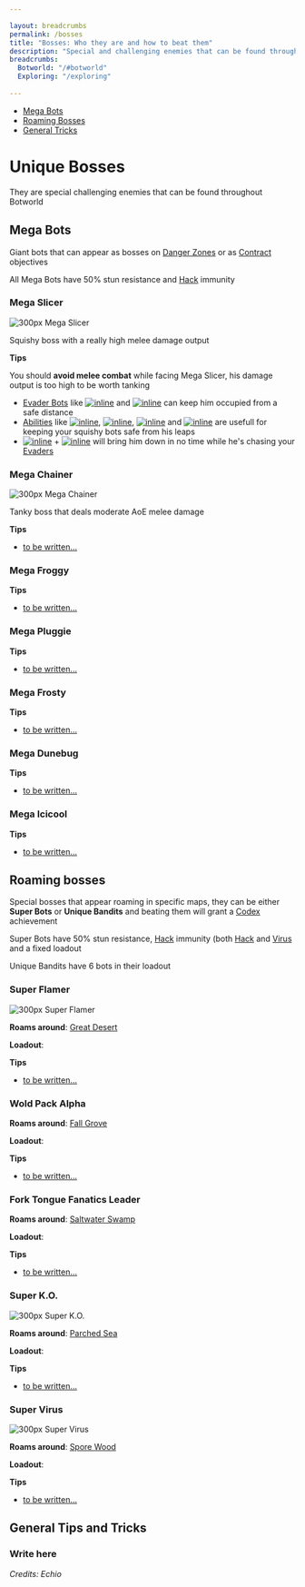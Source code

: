 ```yaml
---

layout: breadcrumbs
permalink: /bosses
title: "Bosses: Who they are and how to beat them"
description: "Special and challenging enemies that can be found throughout Botworld!\nMega and Super Bots: \n- Immune to Hack and resistant to Stun \n- Found in Danger Zones and Roaming Around the map \nUnique Bandits: \n- 6 bots loadout \nTips and Tricks: \n- How to beat each boss \n- Using Gadgets and the Environment \n- Cheese your way out"
breadcrumbs:
  Botworld: "/#botworld"
  Exploring: "/exploring"
  
---
```


<ul class="page-toc toc-block-list links">
  <li class="toc-block-entry" ><a href="#megas" title="List of all Mega Bots">Mega Bots</a></li>
  <li class="toc-block-entry" ><a href="#roaming" title="List of Unique Bandits and Super Bots">Roaming Bosses</a></li>
  <li class="toc-block-entry" ><a href="#tips" title="Gadgets, environment and more!">General Tricks</a></li>
</ul>

# Unique Bosses

<div markdown="1" class=" ghcms ghcms-intro">
They are special challenging enemies that can be found throughout Botworld
</div>

<span id="megas"></span>

## Mega Bots

<div markdown="1" class=" ghcms ghcms-megas">

Giant bots that can appear as bosses on [Danger Zones](<https://www.botworld.wiki/danger-zones>) or as [Contract](<https://www.botworld.wiki/contracts>) objectives

All Mega Bots have 50% stun resistance and [Hack](<https://www.botworld.wiki/hack>) immunity

### **Mega Slicer**

![300px Mega Slicer](<https://cdn.discordapp.com/attachments/923510071026155550/993822577388695612/unknown.png>)<br>

Squishy boss with a really high melee damage output

**Tips** <br>

You should **avoid melee combat** while facing Mega Slicer, his damage output is too high to be worth tanking

- [Evader Bots](<https://www.botworld.wiki/bots#evaders>) like [![inline](<https://cdn.discordapp.com/attachments/923510071026155550/993887147360780388/unknown.png>)](<https://www.botworld.wiki/frosty>) and [![inline](<https://cdn.discordapp.com/attachments/923510071026155550/993886723803193434/unknown.png>)](<https://www.botworld.wiki/dune-bug>) can keep him occupied from a safe distance
- [Abilities](<https://www.botworld.wiki/abilities>) like [![inline](<https://cdn.discordapp.com/attachments/923510071026155550/993888704450015292/unknown.png>)](<https://www.botworld.wiki/gust>), [![inline](<https://cdn.discordapp.com/attachments/923510071026155550/993890167033176114/unknown.png>)](<https://www.botworld.wiki/proximity-translocator>), [![inline](<https://cdn.discordapp.com/attachments/923510071026155550/993888408462180362/unknown.png>)](<https://www.botworld.wiki/supercharged-chaos-translocator>) and [![inline](<https://cdn.discordapp.com/attachments/923510071026155550/993892977128783903/unknown.png>)](<https://www.botworld.wiki/abilities>) are usefull for keeping your squishy bots safe from his leaps
- [![inline](<https://cdn.discordapp.com/attachments/923510071026155550/993887870660137070/unknown.png>)](<https://www.botworld.wiki/bigshot>) \+ [![inline](<https://cdn.discordapp.com/attachments/923510071026155550/993892977128783903/unknown.png>)](<https://www.botworld.wiki/abilities>) will bring him down in no time while he's chasing your [Evaders](<https://www.botworld.wiki/bots#evaders>)

</div>

<div markdown="1" class=" ghcms ghcms-megas1">

### Mega Chainer

![300px Mega Chainer](<https://cdn.discordapp.com/attachments/923510071026155550/993822676604948530/unknown.png>)<br>

Tanky boss that deals moderate AoE melee damage

**Tips**
- [to be written...](/contribute#tbw)


### Mega Froggy

**Tips**
- [to be written...](/contribute#tbw)


### Mega Pluggie

**Tips**
- [to be written...](/contribute#tbw)


### Mega Frosty

**Tips**
- [to be written...](/contribute#tbw)


### Mega Dunebug

**Tips**
- [to be written...](/contribute#tbw)


### Mega Icicool

**Tips**
- [to be written...](/contribute#tbw)

</div>

<span id="roaming"></span>

## Roaming bosses

<div markdown="1" class=" ghcms ghcms-roaming">

Special bosses that appear roaming in specific maps, they can be either **Super Bots** or **Unique Bandits** and beating them will grant a [Codex](<https://www.botworld.wiki/codex>) achievement

Super Bots have 50% stun resistance, [Hack](<https://www.botworld.wiki/hack>) immunity (both [Hack](/hack) and [Virus](/virus) and a fixed loadout

Unique Bandits have 6 bots in their loadout

### Super Flamer

![300px Super Flamer](<https://cdn.discordapp.com/attachments/923510071026155550/993826972977344532/unknown.png>)<br>

**Roams around**: [Great Desert](<https://www.botworld.wiki/maps#great-desert>)<br>

**Loadout**:<br>

**Tips**
- [to be written...](/contribute#tbw)


### Wold Pack Alpha

**Roams around**: [Fall Grove](<https://www.botworld.wiki/maps#fall-grove>)<br>

**Loadout**:<br>

**Tips**
- [to be written...](/contribute#tbw)

</div>

<div markdown="1" class=" ghcms ghcms-roaming1">

### Fork Tongue Fanatics Leader

**Roams around**: [Saltwater Swamp](<https://www.botworld.wiki/maps#saltwater-swamp>)<br>

**Loadout**:<br>

**Tips**
- [to be written...](/contribute#tbw)


### Super K.O.

![300px Super K.O.](<https://cdn.discordapp.com/attachments/923510071026155550/993823666565554186/unknown.png>)<br>

**Roams around**: [Parched Sea](<https://www.botworld.wiki/maps#parched-sea>)<br>

**Loadout**:<br>

**Tips**
- [to be written...](/contribute#tbw)


### Super Virus

![300px Super Virus](<https://cdn.discordapp.com/attachments/923510071026155550/993828686723813498/unknown.png>)<br>

**Roams around**: [Spore Wood](<https://www.botworld.wiki/maps#spore-woods>)<br>

**Loadout**:<br>

**Tips**
- [to be written...](/contribute#tbw)

</div>

<span id="tips"></span>

## General Tips and Tricks

<div markdown="1" class=" ghcms ghcms-gadget-tips">

### Write here

</div>

*Credits: Echio*
